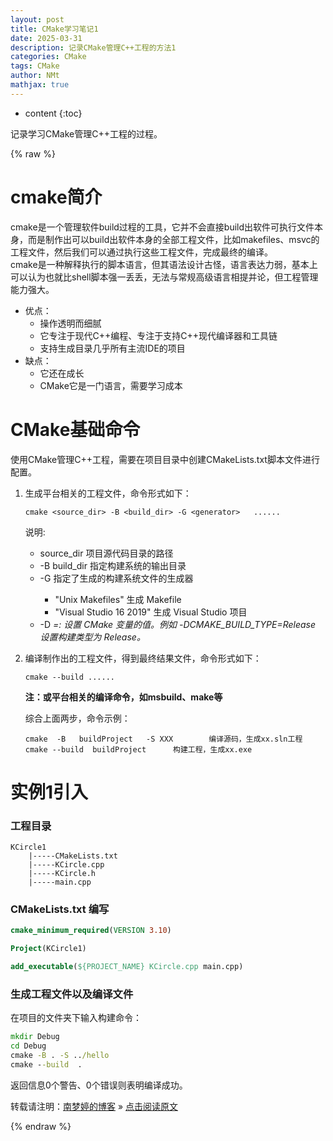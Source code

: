 ```yaml
---
layout: post
title: CMake学习笔记1
date: 2025-03-31
description: 记录CMake管理C++工程的方法1
categories: CMake
tags: CMake
author: NMt
mathjax: true
---
```


* content
{:toc}

记录学习CMake管理C++工程的过程。

<div style='display: none'>
@@@@
</div>





{% raw %}
# cmake简介  
cmake是一个管理软件build过程的工具，它并不会直接build出软件可执行文件本身，而是制作出可以build出软件本身的全部工程文件，比如makefiles、msvc的工程文件，然后我们可以通过执行这些工程文件，完成最终的编译。  
cmake是一种解释执行的脚本语言，但其语法设计古怪，语言表达力弱，基本上可以认为也就比shell脚本强一丢丢，无法与常规高级语言相提并论，但工程管理能力强大。  
* 优点：
	+ 操作透明而细腻
	+ 它专注于现代C++编程、专注于支持C++现代编译器和工具链
	+ 支持生成目录几乎所有主流IDE的项目
* 缺点：
	+ 它还在成长
	+ CMake它是一门语言，需要学习成本

# CMake基础命令  

使用CMake管理C++工程，需要在项目目录中创建CMakeLists.txt脚本文件进行配置。  
1. 生成平台相关的工程文件，命令形式如下：  
	```shell
	cmake <source_dir> -B <build_dir> -G <generator>   ...... 
	```

	说明:  
	* source_dir   项目源代码目录的路径  
	* -B   build_dir     指定构建系统的输出目录  
	* -G   <generator>   指定了生成的构建系统文件的生成器  
		* "Unix Makefiles" 生成 Makefile  
		* "Visual Studio 16 2019" 生成 Visual Studio 项目  
	* -D  <var>=<value>: 设置 CMake 变量的值。例如 -DCMAKE_BUILD_TYPE=Release 设置构建类型为 Release。  

2. 编译制作出的工程文件，得到最终结果文件，命令形式如下：  
	```shell
	cmake --build ......  
	```
	**注：或平台相关的编译命令，如msbuild、make等**  

	综合上面两步，命令示例：   
	```shell
	cmake  -B   buildProject   -S XXX        编译源码，生成xx.sln工程  
	cmake --build  buildProject      构建工程，生成xx.exe  
	```

# 实例1引入  
### 工程目录  

```shell
KCircle1
	|-----CMakeLists.txt
	|-----KCircle.cpp
	|-----KCircle.h
	|-----main.cpp
```

### CMakeLists.txt 编写  

```cmake
cmake_minimum_required(VERSION 3.10)

Project(KCircle1)

add_executable(${PROJECT_NAME} KCircle.cpp main.cpp)
```

### 生成工程文件以及编译文件  
在项目的文件夹下输入构建命令：  
```cmd
mkdir Debug
cd Debug
cmake -B . -S ../hello
cmake --build  .
```

返回信息0个警告、0个错误则表明编译成功。  

转载请注明：[南梦婷的博客](https://norah2.github.io) » [点击阅读原文](https://norah2.github.io/2025/03/31/CMake_1/) 

<!--本文用到的链接-->

[pt_01]: 
[link_01]: 

{% endraw %}
